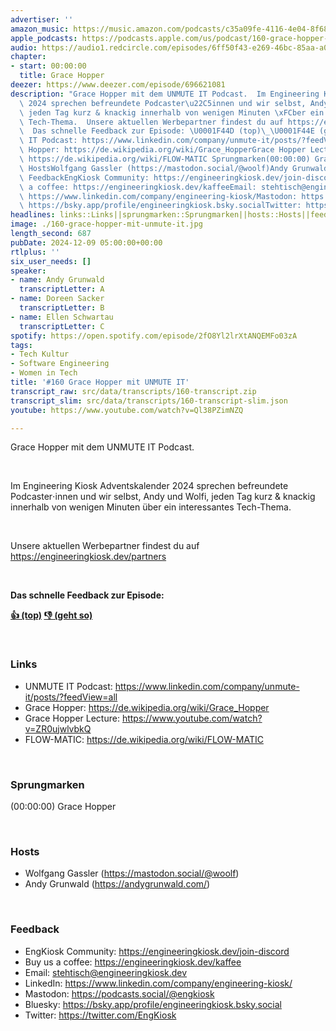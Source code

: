 ```yaml
---
advertiser: ''
amazon_music: https://music.amazon.com/podcasts/c35a09fe-4116-4e04-8f68-77d61b112e46/episodes/19508f82-9868-40a6-9273-00a59bb2b804/engineering-kiosk-160-grace-hopper-mit-unmute-it
apple_podcasts: https://podcasts.apple.com/us/podcast/160-grace-hopper-mit-unmute-it/id1603082924?i=1000679705504&uo=4
audio: https://audio1.redcircle.com/episodes/6ff50f43-e269-46bc-85aa-a0f79abeaafb/stream.mp3
chapter:
- start: 00:00:00
  title: Grace Hopper
deezer: https://www.deezer.com/episode/696621081
description: "Grace Hopper mit dem UNMUTE IT Podcast.  Im Engineering Kiosk Adventskalender\
  \ 2024 sprechen befreundete Podcaster\u22C5innen und wir selbst, Andy und Wolfi,\
  \ jeden Tag kurz & knackig innerhalb von wenigen Minuten \xFCber ein interessantes\
  \ Tech-Thema.  Unsere aktuellen Werbepartner findest du auf https://engineeringkiosk.dev/partners\
  \  Das schnelle Feedback zur Episode: \U0001F44D (top)\_\U0001F44E (geht so)  LinksUNMUTE\
  \ IT Podcast: https://www.linkedin.com/company/unmute-it/posts/?feedView=allGrace\
  \ Hopper: https://de.wikipedia.org/wiki/Grace_HopperGrace Hopper Lecture: https://www.youtube.com/watch?v=ZR0ujwlvbkQFLOW-MATIC:\
  \ https://de.wikipedia.org/wiki/FLOW-MATIC Sprungmarken(00:00:00) Grace Hopper \
  \ HostsWolfgang Gassler (https://mastodon.social/@woolf)Andy Grunwald (https://andygrunwald.com/)\
  \ FeedbackEngKiosk Community: https://engineeringkiosk.dev/join-discord\_Buy us\
  \ a coffee: https://engineeringkiosk.dev/kaffeeEmail: stehtisch@engineeringkiosk.devLinkedIn:\
  \ https://www.linkedin.com/company/engineering-kiosk/Mastodon: https://podcasts.social/@engkioskBluesky:\
  \ https://bsky.app/profile/engineeringkiosk.bsky.socialTwitter: https://twitter.com/EngKiosk"
headlines: links::Links||sprungmarken::Sprungmarken||hosts::Hosts||feedback::Feedback
image: ./160-grace-hopper-mit-unmute-it.jpg
length_second: 687
pubDate: 2024-12-09 05:00:00+00:00
rtlplus: ''
six_user_needs: []
speaker:
- name: Andy Grunwald
  transcriptLetter: A
- name: Doreen Sacker
  transcriptLetter: B
- name: Ellen Schwartau
  transcriptLetter: C
spotify: https://open.spotify.com/episode/2fO8Yl2lrXtANQEMFo03zA
tags:
- Tech Kultur
- Software Engineering
- Women in Tech
title: '#160 Grace Hopper mit UNMUTE IT'
transcript_raw: src/data/transcripts/160-transcript.zip
transcript_slim: src/data/transcripts/160-transcript-slim.json
youtube: https://www.youtube.com/watch?v=Ql38PZimNZQ

---
```

<p>Grace Hopper mit dem UNMUTE IT Podcast.</p><p><br></p><p>Im Engineering Kiosk Adventskalender 2024 sprechen befreundete Podcaster⋅innen und wir selbst, Andy und Wolfi, jeden Tag kurz &amp; knackig innerhalb von wenigen Minuten über ein interessantes Tech-Thema.</p><p><br></p><p>Unsere aktuellen Werbepartner findest du auf <a href="https://engineeringkiosk.dev/partners">https://engineeringkiosk.dev/partners</a></p><p><br></p><p><strong>Das schnelle Feedback zur Episode:</strong></p><p><a href="https://api.openpodcast.dev/feedback/160/upvote" rel="nofollow"><strong>👍 (top)</strong></a><strong> </strong><a href="https://api.openpodcast.dev/feedback/160/downvote" rel="nofollow"><strong>👎 (geht so)</strong></a></p><p><br></p><h3 id="links">Links</h3><ul><li>UNMUTE IT Podcast: <a href="https://www.linkedin.com/company/unmute-it/posts/?feedView=all" rel="nofollow">https://www.linkedin.com/company/unmute-it/posts/?feedView=all</a></li><li>Grace Hopper: <a href="https://de.wikipedia.org/wiki/Grace_Hopper" rel="nofollow">https://de.wikipedia.org/wiki/Grace_Hopper</a></li><li>Grace Hopper Lecture: <a href="https://www.youtube.com/watch?v=ZR0ujwlvbkQ" rel="nofollow">https://www.youtube.com/watch?v=ZR0ujwlvbkQ</a></li><li>FLOW-MATIC: <a href="https://de.wikipedia.org/wiki/FLOW-MATIC" rel="nofollow">https://de.wikipedia.org/wiki/FLOW-MATIC</a></li></ul><p><br></p><h3 id="sprungmarken">Sprungmarken</h3><p>(00:00:00) Grace Hopper</p><p><br></p><h3 id="hosts">Hosts</h3><ul><li>Wolfgang Gassler (<a href="https://mastodon.social/@woolf" rel="nofollow">https://mastodon.social/@woolf</a>)</li><li>Andy Grunwald (<a href="https://andygrunwald.com/" rel="nofollow">https://andygrunwald.com/</a>)</li></ul><p><br></p><h3 id="feedback">Feedback</h3><ul><li>EngKiosk Community: <a href="https://engineeringkiosk.dev/join-discord">https://engineeringkiosk.dev/join-discord</a> </li><li>Buy us a coffee: <a href="https://engineeringkiosk.dev/kaffee">https://engineeringkiosk.dev/kaffee</a></li><li>Email: <a href="mailto:stehtisch@engineeringkiosk.dev" rel="nofollow">stehtisch@engineeringkiosk.dev</a></li><li>LinkedIn: <a href="https://www.linkedin.com/company/engineering-kiosk/" rel="nofollow">https://www.linkedin.com/company/engineering-kiosk/</a></li><li>Mastodon: <a href="https://podcasts.social/@engkiosk" rel="nofollow">https://podcasts.social/@engkiosk</a></li><li>Bluesky: <a href="https://bsky.app/profile/engineeringkiosk.bsky.social" rel="nofollow">https://bsky.app/profile/engineeringkiosk.bsky.social</a></li><li>Twitter: <a href="https://twitter.com/EngKiosk" rel="nofollow">https://twitter.com/EngKiosk</a></li></ul>